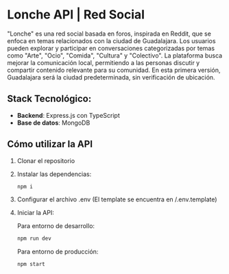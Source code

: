 # Lonche API | Red Social

"Lonche" es una red social basada en foros, inspirada en Reddit, que se enfoca en temas relacionados con la ciudad de Guadalajara. Los usuarios pueden explorar y participar en conversaciones categorizadas por temas como "Arte", "Ocio", "Comida", "Cultura" y "Colectivo". La plataforma busca mejorar la comunicación local, permitiendo a las personas discutir y compartir contenido relevante para su comunidad. En esta primera versión, Guadalajara será la ciudad predeterminada, sin verificación de ubicación.

## Stack Tecnológico:

- **Backend**: Express.js con TypeScript  
- **Base de datos**: MongoDB

## Cómo utilizar la API

1. Clonar el repositorio
2. Instalar las dependencias: 

   ```bash
   npm i
   ```

3. Configurar el archivo .env (El template se encuentra en /.env.template)

4. Iniciar la API:

    Para entorno de desarrollo:

    ```bash
    npm run dev
    ```

    Para entorno de producción:


    ```bash
    npm start
    ```
